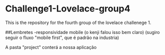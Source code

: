 # Challenge1-Lovelace-group4
This is the repository for the fourth group of the lovelace challenege 1.

##Lembretes
-responsividade mobile (o kenji falou isso bem claro) (sugiro seguir o fluxo "mobile first", que é padrão na industria)

A pasta "project" conterá a nossa aplicação